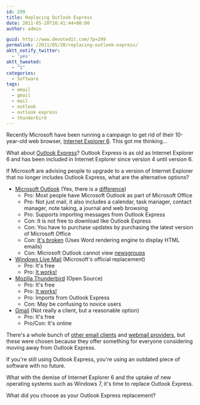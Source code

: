 ```yaml
---
id: 299
title: Replacing Outlook Express
date: 2011-05-20T10:41:44+00:00
author: admin

guid: http://www.devotedit.com/?p=299
permalink: /2011/05/20/replacing-outlook-express/
aktt_notify_twitter:
  - 'yes'
aktt_tweeted:
  - "1"
categories:
  - Software
tags:
  - email
  - gmail
  - mail
  - outlook
  - outlook express
  - thunderbird
---
```

Recently Microsoft have been running a campaign to get rid of their 10-year-old web browser, [Internet Explorer 6](http://www.theie6countdown.com/default.aspx). This got me thinking&#8230;

What about [Outlook Express](http://en.wikipedia.org/wiki/Outlook_Express)? Outlook Express is as old as Internet Explorer 6 and has been included in Internet Explorer since version 4 until version 6.

<!--more-->

If Microsoft are advising people to upgrade to a version of Internet Explorer that no longer includes Outlook Express, what are the alternative options?

  * [Microsoft Outlook](http://en.wikipedia.org/wiki/Microsoft_Office_Outlook) (Yes, there is a [difference](http://support.microsoft.com/kb/257824)) 
      * Pro: Most people have Microsoft Outlook as part of Microsoft Office
      * Pro: Not just mail, it also includes a calendar, task manager, contact manager, note taking, a journal and web browsing
      * Pro: Supports importing messages from Outlook Express
      * Con: It is not free to download like Outlook Express
      * Con: You have to purchase updates by purchasing the latest version of Microsoft Office
      * Con: [It's broken](http://fixoutlook.org/) (Uses Word rendering engine to display HTML emails)
      * Con: Microsoft Outlook cannot view [newsgroups](http://en.wikipedia.org/wiki/Usenet_newsgroup)
  * [Windows Live Mail](http://en.wikipedia.org/wiki/Windows_Live_Mail) (Microsoft's official replacement) 
      * Pro: It's free
      * Pro: [It works!](http://www.email-standards.org/clients/windows-live-mail/)
  * [Mozilla Thunderbird](http://en.wikipedia.org/wiki/Mozilla_Thunderbird) (Open Source) 
      * Pro: It's free
      * Pro: [It works!](http://www.email-standards.org/clients/thunderbird/)
      * Pro: Imports from Outlook Express
      * Con: May be confusing to novice users
  * [Gmail](http://en.wikipedia.org/wiki/Gmail) (Not really a client, but a reasonable option) 
      * Pro: It's free
      * Pro/Con: It's online

<span>There's a whole bunch of <a href="http://en.wikipedia.org/wiki/Comparison_of_e-mail_clients">other email clients</a> and <a href="http://en.wikipedia.org/wiki/Comparison_of_webmail_providers">webmail providers</a>, but these were chosen because they offer something for everyone considering moving away from Outlook Express.</span>

<span>If you're still using Outlook Express, you're using an outdated piece of software with no future.</span>

<span>What with the demise of Internet Explorer 6 and the uptake of new operating systems such as Windows 7, it's time to replace Outlook Express.</span>

<span>What did you choose as your Outlook Express replacement?</span>